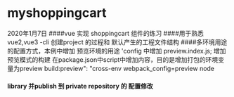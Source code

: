 # myshoppingcart

2020年1月7日
####vue 实现 shoppingcart 组件的练习
####用于熟悉vue2,vue3 -cli 创建project 的过程和 默认产生的工程文件结构
####多环境用途的配置方式，本例中增加 预览环境的用途
	'config 中增加 preview.index.js;  增加预览模式的构建 在package.json中script中增加内容，目的是增加打包的环境变量为preview build:preview": "cross-env webpack_config=preview node  
#### library 并publish 到 private repository 的 配置修改

